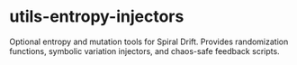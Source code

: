 # utils-entropy-injectors
Optional entropy and mutation tools for Spiral Drift. Provides randomization functions, symbolic variation injectors, and chaos-safe feedback scripts.
